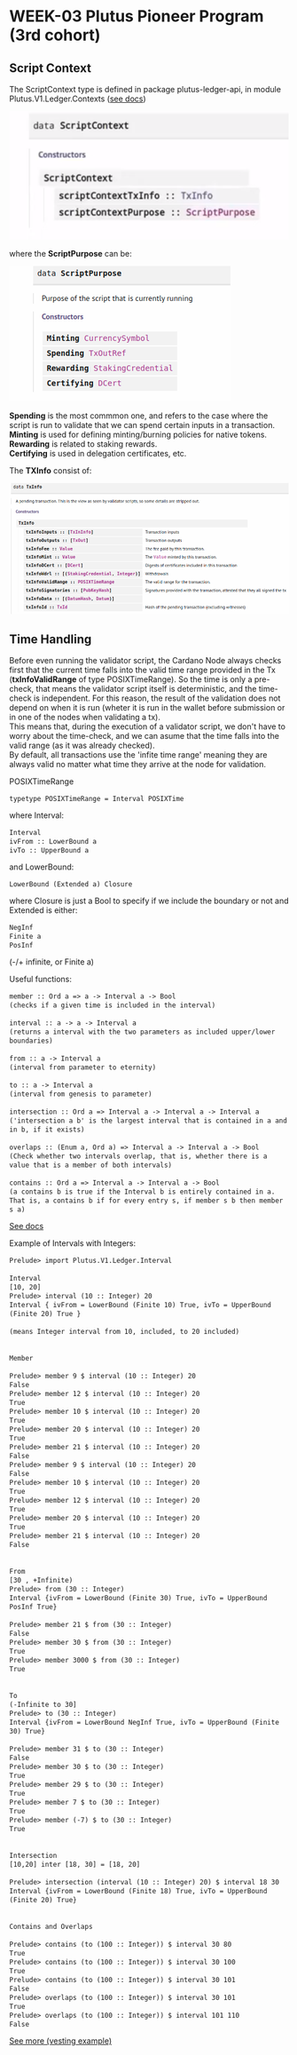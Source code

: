 # WEEK-03 Plutus Pioneer Program (3rd cohort)

## Script Context

The ScriptContext type is defined in package plutus-ledger-api, in module Plutus.V1.Ledger.Contexts ([see docs](https://playground.plutus.iohkdev.io/doc/haddock/plutus-ledger-api/html/Plutus-V1-Ledger-Contexts.html))

![ScriptContext datatype](notes/img/scriptcontext.png)

where the <b>ScriptPurpose</b> can be:

![ScriptPurpose datatype](notes/img/scriptpurpose.png)

<b>Spending</b> is the most commmon one, and refers to the case where the script is run to validate that we can spend certain inputs in a transaction.    \
<b>Minting</b> is used for defining minting/burning policies for native tokens.  \
<b>Rewarding</b> is related to staking rewards. \
<b>Certifying</b> is used in delegation certificates, etc.

The <b>TXInfo</b> consist of:

![TXInfo datatype](notes/img/txinfo.png)

## Time Handling

Before even running the validator script, the Cardano Node always checks first that the current time falls into the valid time range provided in the Tx (<b>txInfoValidRange</b> of type POSIXTimeRange). So the time is only a pre-check, that means the validator script itself is deterministic, and the time-check is independent. For this reason, the result of the validation does not depend on when it is run (wheter it is run in the wallet before submission or in one of the nodes when validating a tx). \
This means that, during the execution of a validator script, we don't have to worry about the time-check, and we can asume that the time falls into the valid range (as it was already checked). \
By default, all transactions use the 'infite time range' meaning they are always valid no matter what time they arrive at the node for validation.

POSIXTimeRange

```
typetype POSIXTimeRange = Interval POSIXTime
```

where Interval:

```
Interval	 
ivFrom :: LowerBound a	 
ivTo :: UpperBound a	 
```

and LowerBound:

```
LowerBound (Extended a) Closure	 
```

where Closure is just a Bool to specify if we include the boundary or not and Extended is either:
```
NegInf 
Finite a
PosInf 
```
(-/+ infinite, or Finite a)

Useful functions:

```
member :: Ord a => a -> Interval a -> Bool
(checks if a given time is included in the interval)

interval :: a -> a -> Interval a
(returns a interval with the two parameters as included upper/lower boundaries)

from :: a -> Interval a
(interval from parameter to eternity)

to :: a -> Interval a
(interval from genesis to parameter)

intersection :: Ord a => Interval a -> Interval a -> Interval a
('intersection a b' is the largest interval that is contained in a and in b, if it exists)

overlaps :: (Enum a, Ord a) => Interval a -> Interval a -> Bool
(Check whether two intervals overlap, that is, whether there is a value that is a member of both intervals)

contains :: Ord a => Interval a -> Interval a -> Bool
(a contains b is true if the Interval b is entirely contained in a. That is, a contains b if for every entry s, if member s b then member s a)
```

[See docs](https://playground.plutus.iohkdev.io/doc/haddock/plutus-ledger-api/html/Plutus-V1-Ledger-Interval.html#t:Extended)

Example of Intervals with Integers:
```
Prelude> import Plutus.V1.Ledger.Interval

Interval
[10, 20]
Prelude> interval (10 :: Integer) 20
Interval { ivFrom = LowerBound (Finite 10) True, ivTo = UpperBound (Finite 20) True }

(means Integer interval from 10, included, to 20 included)


Member

Prelude> member 9 $ interval (10 :: Integer) 20
False
Prelude> member 12 $ interval (10 :: Integer) 20
True
Prelude> member 10 $ interval (10 :: Integer) 20
True
Prelude> member 20 $ interval (10 :: Integer) 20
True
Prelude> member 21 $ interval (10 :: Integer) 20
False
Prelude> member 9 $ interval (10 :: Integer) 20
False
Prelude> member 10 $ interval (10 :: Integer) 20
True
Prelude> member 12 $ interval (10 :: Integer) 20
True
Prelude> member 20 $ interval (10 :: Integer) 20
True
Prelude> member 21 $ interval (10 :: Integer) 20
False


From 
[30 , +Infinite)
Prelude> from (30 :: Integer)
Interval {ivFrom = LowerBound (Finite 30) True, ivTo = UpperBound PosInf True}

Prelude> member 21 $ from (30 :: Integer)
False
Prelude> member 30 $ from (30 :: Integer)
True
Prelude> member 3000 $ from (30 :: Integer)
True


To
(-Infinite to 30]
Prelude> to (30 :: Integer)
Interval {ivFrom = LowerBound NegInf True, ivTo = UpperBound (Finite 30) True}

Prelude> member 31 $ to (30 :: Integer)
False
Prelude> member 30 $ to (30 :: Integer)
True
Prelude> member 29 $ to (30 :: Integer)
True
Prelude> member 7 $ to (30 :: Integer)
True
Prelude> member (-7) $ to (30 :: Integer)
True


Intersection
[10,20] inter [18, 30] = [18, 20]

Prelude> intersection (interval (10 :: Integer) 20) $ interval 18 30
Interval {ivFrom = LowerBound (Finite 18) True, ivTo = UpperBound (Finite 20) True}


Contains and Overlaps

Prelude> contains (to (100 :: Integer)) $ interval 30 80
True
Prelude> contains (to (100 :: Integer)) $ interval 30 100
True
Prelude> contains (to (100 :: Integer)) $ interval 30 101
False
Prelude> overlaps (to (100 :: Integer)) $ interval 30 101
True
Prelude> overlaps (to (100 :: Integer)) $ interval 101 110
False
```

[See more (vesting example)](notes/WEEK_03.md)
